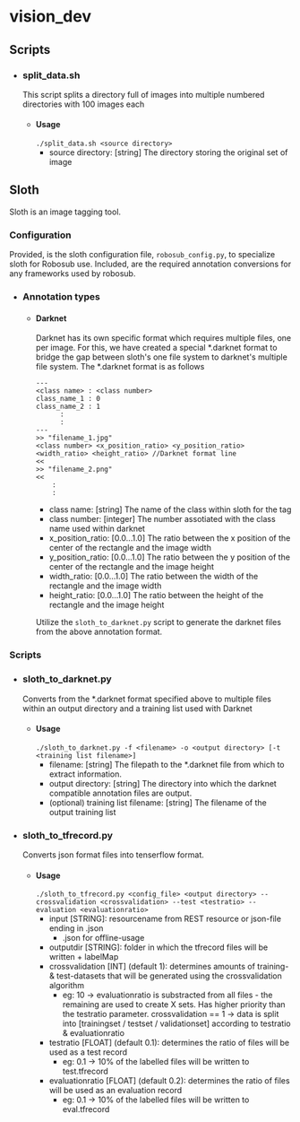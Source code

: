 # vision_dev

## Scripts

- ### split_data.sh
   This script splits a directory full of images into multiple numbered directories with 100 images each

   - #### Usage
      `./split_data.sh <source directory>`
      - source directory: [string] The directory storing the original set of image
      
## Sloth
Sloth is an image tagging tool.

### Configuration
Provided, is the sloth configuration file, `robosub_config.py`, to specialize sloth for Robosub use. Included, are the required annotation conversions for any frameworks used by robosub.

- ### Annotation types
   - #### Darknet
      Darknet has its own specific format which requires multiple files, one per image. For this, we have created a special *.darknet format to bridge the gap between sloth's one file system to darknet's multiple file system. The *.darknet format is as follows
      
      ```
      ---
      <class name> : <class number>
      class_name_1 : 0
      class_name_2 : 1
            :
            :
      ---
      >> "filename_1.jpg"
      <class number> <x_position_ratio> <y_position_ratio> <width_ratio> <height_ratio> //Darknet format line
      <<
      >> "filename_2.png"
      <<
          :
          :
       ```
       - class name: [string] The name of the class within sloth for the tag
       - class number: [integer] The number assotiated with the class name used within darknet
       - x_position_ratio: [0.0...1.0] The ratio between the x position of the center of the rectangle and the image width
       - y_position_ratio: [0.0...1.0] The ratio between the y position of the center of the rectangle and the image height
       - width_ratio: [0.0...1.0] The ratio between the width of the rectangle and the image width
       - height_ratio: [0.0...1.0] The ratio between the height of the rectangle and the image height
       
        Utilize the `sloth_to_darknet.py` script to generate the darknet files from the above annotation format.

### Scripts
- ### sloth_to_darknet.py
   Converts from the *.darknet format specified above to multiple files within an output directory and a training list used with Darknet
   - #### Usage
      `./sloth_to_darknet.py -f <filename> -o <output directory> [-t <training list filename>]`
      - filename: [string] The filepath to the *.darknet file from which to extract information.
      - output directory: [string] The directory into which the darknet compatible annotation files are output.
      - (optional) training list filename: [string] The filename of the output training list
- ### sloth_to_tfrecord.py
   Converts json format files into tenserflow format.
   - #### Usage
      `./sloth_to_tfrecord.py <config_file> <output directory> --crossvalidation <crossvalidation> --test <testratio> --evaluation <evaluationratio>`
      - input [STRING]: resourcename from REST resource or json-file ending in .json
         - .json for offline-usage
      - outputdir [STRING]: folder in which the tfrecord files will be written + labelMap
      - crossvalidation [INT] (default 1): determines amounts of training- & test-datasets that will be generated using the crossvalidation algorithm
         - eg: 10 -> evaluationratio is substracted from all files - the remaining are used to create X sets. Has higher priority than the testratio parameter. crossvalidation == 1 -> data is split into [trainingset / testset / validationset] according to testratio & evaluationratio 
      - testratio [FLOAT] (default 0.1): determines the ratio of files will be used as a test record
         - eg: 0.1 -> 10% of the labelled files will be written to test.tfrecord
      - evaluationratio [FLOAT] (default 0.2): determines the ratio of files will be used as an evaluation record
         - eg: 0.1 -> 10% of the labelled files will be written to eval.tfrecord

